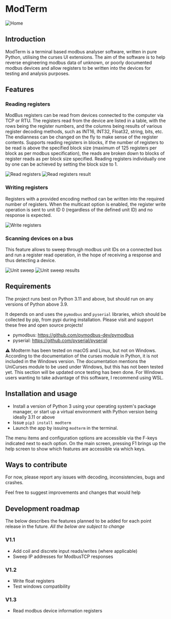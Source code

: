 # ModTerm
![Home](/assets/home.png)

## Introduction
ModTerm is a terminal based modbus analyser software, written in pure Python, utilising the curses UI extensions. The aim of the software is to help reverse engineering modbus data of unknown, or poorly documented modbus devices and allow registers to be written into the devices for testing and analysis purposes.


## Features
### Reading registers
ModBus registers can be read from devices connected to the computer via TCP or RTU. The registers read from the device are listed in a table, with the rows being the register numbers, and the columns being results of various register decoding methods, such as INT16, INT32, Float32, string, bits, etc. The endianness can be changed on the fly to make sense of the register contents. Supports reading registers in blocks, if the number of registers to be read is above the specified block size (maximum of 125 registers per block as per modbus specification), the reads are broken down to blocks of register reads as per block size specified. Reading registers individually one by one can be achieved by setting the block size to 1. 

![Read registers](/assets/read_registers.png)
![Read registers result](/assets/registers.png)

### Writing registers
Registers with a provided encoding method can be written into the required number of registers. When the multicast option is enabled, the register write operation is sent to unit ID 0 (regardless of the defined unit ID) and no response is expected. 

![Write registers](/assets/write_register_menu.png)

### Scanning devices on a bus
This feature allows to sweep through modbus unit IDs on a connected bus and run a register read operation, in the hope of receiving a response and thus detecting a device.

![Unit sweep](/assets/unit_sweep_menu.png)
![Unit sweep results](/assets/unit_sweep_results.png)

## Requirements
The project runs best on Python 3.11 and above, but should run on any versions of Python above 3.9.

It depends on and uses the `pymodbus` and `pyserial` libraries, which should be collected by pip, from pypi during installation. Please visit and support these free and open source projects!
- pymodbus: https://github.com/pymodbus-dev/pymodbus
- pyserial: https://github.com/pyserial/pyserial

⚠️ Modterm has been tested on macOS and Linux, but not on Windows. According to the documentation of the curses module in Python, it is not included in the Windows version. The documentation mentions the UniCurses module to be used under Windows, but this has not been tested yet. This section will be updated once testing has been done. For Windows users wanting to take advantage of this software, I recommend using WSL.

## Installation and usage
- Install a version of Python 3 using your operating system's package manager, or start up a virtual environment with Python version being ideally 3.11 or above
- Issue `pip3 install modterm`
- Launch the app by issuing `modterm` in the terminal.

The menu items and configuration options are accessible via the F-keys indicated next to each option. On the main screen, pressing F1 brings up the help screen to show which features are accessible via which keys. 

## Ways to contribute
For now, please report any issues with decoding, inconsistencies, bugs and crashes.

Feel free to suggest improvements and changes that would help 

## Development roadmap
The below describes the features planned to be added for each point release in the future. _All the below are subject to change_

### V1.1
- Add coil and discrete input reads/writes (where applicable)
- Sweep IP addresses for ModbusTCP responses

### V1.2
- Write float registers
- Test windows compatibility

### V1.3
- Read modbus device information registers
